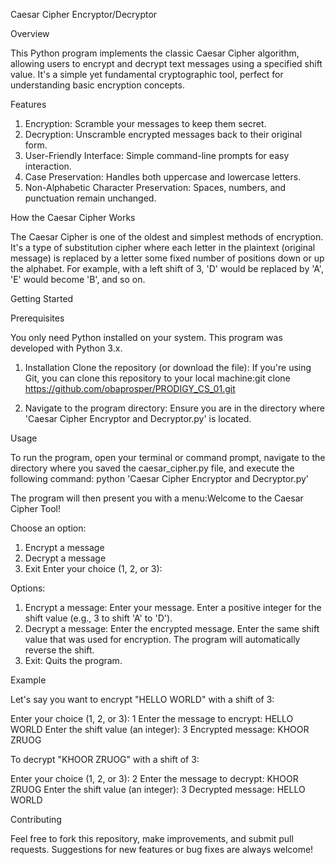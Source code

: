 Caesar Cipher Encryptor/Decryptor

Overview

This Python program implements the classic Caesar Cipher algorithm, allowing users to encrypt and decrypt text messages using a specified shift value. It's a simple yet fundamental cryptographic tool, perfect for understanding basic encryption concepts.

Features

1. Encryption: Scramble your messages to keep them secret.
2. Decryption: Unscramble encrypted messages back to their original form.
3. User-Friendly Interface: Simple command-line prompts for easy interaction.
4. Case Preservation: Handles both uppercase and lowercase letters.
5. Non-Alphabetic Character Preservation: Spaces, numbers, and punctuation remain unchanged.

How the Caesar Cipher Works

The Caesar Cipher is one of the oldest and simplest methods of encryption. It's a type of substitution cipher where each letter in the plaintext (original message) is replaced by a letter some fixed number of positions down or up the alphabet. For example, with a left shift of 3, 'D' would be replaced by 'A', 'E' would become 'B', and so on.

Getting Started

Prerequisites

You only need Python installed on your system. This program was developed with Python 3.x.

1. Installation
Clone the repository (or download the file):
If you're using Git, you can clone this repository to your local machine:git clone https://github.com/obaprosper/PRODIGY_CS_01.git

2. Navigate to the program directory:
Ensure you are in the directory where 'Caesar Cipher Encryptor and Decryptor.py' is located.

Usage

To run the program, open your terminal or command prompt, navigate to the directory where you saved the caesar_cipher.py file, and execute the following command:
python 'Caesar Cipher Encryptor and Decryptor.py'

The program will then present you with a menu:Welcome to the Caesar Cipher Tool!

Choose an option:
1. Encrypt a message
2. Decrypt a message
3. Exit
Enter your choice (1, 2, or 3):

Options:
1. Encrypt a message:
   Enter your message.
   Enter a positive integer for the shift value (e.g., 3 to shift 'A' to 'D').
2. Decrypt a message:
   Enter the encrypted message.
   Enter the same shift value that was used for encryption. The program will automatically reverse the shift.
3. Exit:
   Quits the program.

Example

Let's say you want to encrypt "HELLO WORLD" with a shift of 3:

Enter your choice (1, 2, or 3): 1
Enter the message to encrypt: HELLO WORLD
Enter the shift value (an integer): 3
Encrypted message: KHOOR ZRUOG

To decrypt "KHOOR ZRUOG" with a shift of 3:

Enter your choice (1, 2, or 3): 2
Enter the message to decrypt: KHOOR ZRUOG
Enter the shift value (an integer): 3
Decrypted message: HELLO WORLD


Contributing

Feel free to fork this repository, make improvements, and submit pull requests. 
Suggestions for new features or bug fixes are always welcome!


